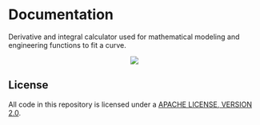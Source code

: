 # Documentation

Derivative and integral calculator used for mathematical modeling and engineering functions to fit a curve. 

<p align="center">
  <img width="" height="" src="https://user-images.githubusercontent.com/110789514/209882765-45d00115-4e14-483c-8154-334446804d93.png">
</p>

## License

All code in this repository is licensed under a [APACHE LICENSE, VERSION 2.0](LICENSE-CODE).
